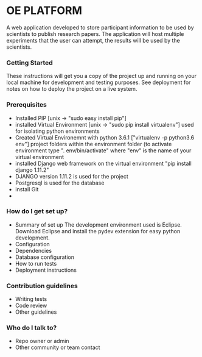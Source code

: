 # OE PLATFORM #

A web application developed to store participant information to be used by scientists to publish research papers. The application will host multiple experiments that the user can attempt, the results will be used by the scientists.

### Getting Started ###

These instructions will get you a copy of the project up and running on your local machine for development and testing purposes. See deployment for notes on how to deploy the project on a live system.

### Prerequisites ###
* Installed PIP [unix -> "sudo easy install pip"]
* installed Virtual Environment [unix -> "sudo pip install virtualenv"] used for isolating python environments
* Created Virtual Environemnt with python 3.6.1 ["virtualenv -p python3.6 env"] project folders within the environment folder (to activate environment type ". env/bin/activate" where "env" is the name of your virtual environment
* installed Django web framework on the virtual environment "pip install django 1.11.2"
* DJANGO version 1.11.2 is used for the project
* Postgresql is used for the database
* install Git 
* 


### How do I get set up? ###

* Summary of set up
The development environment used is Eclipse. Download Eclipse and install the pydev extension for easy python development.
* Configuration
* Dependencies
* Database configuration
* How to run tests
* Deployment instructions

### Contribution guidelines ###

* Writing tests
* Code review
* Other guidelines

### Who do I talk to? ###

* Repo owner or admin
* Other community or team contact